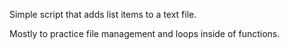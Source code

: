 Simple script that adds list items to a text file.

Mostly to practice file management and loops inside of functions.
